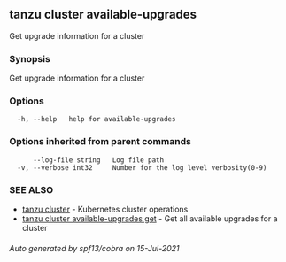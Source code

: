 ## tanzu cluster available-upgrades

Get upgrade information for a cluster

### Synopsis

Get upgrade information for a cluster

### Options

```
  -h, --help   help for available-upgrades
```

### Options inherited from parent commands

```
      --log-file string   Log file path
  -v, --verbose int32     Number for the log level verbosity(0-9)
```

### SEE ALSO

* [tanzu cluster](tanzu_cluster.md)	 - Kubernetes cluster operations
* [tanzu cluster available-upgrades get](tanzu_cluster_available-upgrades_get.md)	 - Get all available upgrades for a cluster

###### Auto generated by spf13/cobra on 15-Jul-2021
